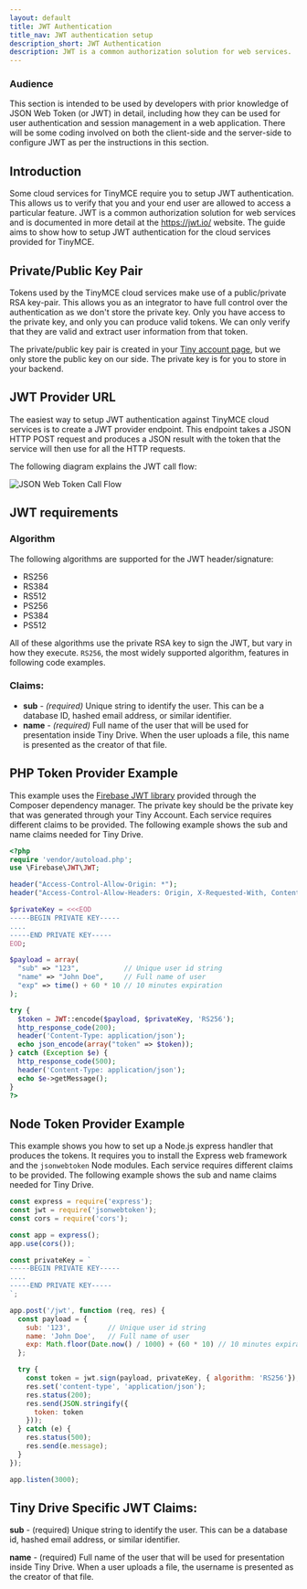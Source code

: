 ```yaml
---
layout: default
title: JWT Authentication
title_nav: JWT authentication setup
description_short: JWT Authentication
description: JWT is a common authorization solution for web services.
---
```


### Audience

This section is intended to be used by developers with prior knowledge of JSON Web Token (or JWT) in detail, including how they can be used for user authentication and session management in a web application. There will be some coding involved on both the client-side and the server-side to configure JWT as per the instructions in this section.

## Introduction

Some cloud services for TinyMCE require you to setup JWT authentication. This allows us to verify that you and your end user are allowed to access a particular feature. JWT is a common authorization solution for web services and is documented in more detail at the https://jwt.io/ website. The guide aims to show how to setup JWT authentication for the cloud services provided for TinyMCE.


## Private/Public Key Pair

Tokens used by the TinyMCE cloud services make use of a public/private RSA key-pair. This allows you as an integrator to have full control over the authentication as we don't store the private key. Only you have access to the private key, and only you can produce valid tokens. We can only verify that they are valid and extract user information from that token.

The private/public key pair is created in your [Tiny account page](https://apps.tiny.cloud/my-account/jwt-key-manager/), but we only store the public key on our side. The private key is for you to store in your backend.


## JWT Provider URL

The easiest way to setup JWT authentication against TinyMCE cloud services is to create a JWT provider endpoint. This endpoint takes a JSON HTTP POST request and produces a JSON result with the token that the service will then use for all the HTTP requests.

The following diagram explains the JWT call flow:

![JSON Web Token Call Flow]({{site.baseurl}}/images/jwt-call-flow.png "JSON Web Token Call Flow")

## JWT requirements

### Algorithm

The following algorithms are supported for the JWT header/signature:

* RS256
* RS384
* RS512
* PS256
* PS384
* PS512

All of these algorithms use the private RSA key to sign the JWT, but vary in how they execute. `RS256`, the most widely supported algorithm, features in following code examples.

### Claims:

* **sub** - _(required)_ Unique string to identify the user. This can be a database ID, hashed email address, or similar identifier.
* **name** - _(required)_ Full name of the user that will be used for presentation inside Tiny Drive. When the user uploads a file, this name is presented as the creator of that file.

## PHP Token Provider Example

This example uses the [Firebase JWT library](https://github.com/firebase/php-jwt) provided through the Composer dependency manager. The private key should be the private key that was generated through your Tiny Account. Each service requires different claims to be provided. The following example shows the sub and name claims needed for Tiny Drive.

```php
<?php
require 'vendor/autoload.php';
use \Firebase\JWT\JWT;

header("Access-Control-Allow-Origin: *");
header("Access-Control-Allow-Headers: Origin, X-Requested-With, Content-Type, Accept");

$privateKey = <<<EOD
-----BEGIN PRIVATE KEY-----
....
-----END PRIVATE KEY-----
EOD;

$payload = array(
  "sub" => "123",           // Unique user id string
  "name" => "John Doe",     // Full name of user
  "exp" => time() + 60 * 10 // 10 minutes expiration
);

try {
  $token = JWT::encode($payload, $privateKey, 'RS256');
  http_response_code(200);
  header('Content-Type: application/json');
  echo json_encode(array("token" => $token));
} catch (Exception $e) {
  http_response_code(500);
  header('Content-Type: application/json');
  echo $e->getMessage();
}
?>
```

## Node Token Provider Example

This example shows you how to set up a Node.js express handler that produces the tokens. It requires you to install the Express web framework and the `jsonwebtoken` Node modules. Each service requires different claims to be provided. The following example shows the sub and name claims needed for Tiny Drive.

```js
const express = require('express');
const jwt = require('jsonwebtoken');
const cors = require('cors');

const app = express();
app.use(cors());

const privateKey = `
-----BEGIN PRIVATE KEY-----
....
-----END PRIVATE KEY-----
`;

app.post('/jwt', function (req, res) {
  const payload = {
    sub: '123',         // Unique user id string
    name: 'John Doe',   // Full name of user
    exp: Math.floor(Date.now() / 1000) + (60 * 10) // 10 minutes expiration
  };

  try {
    const token = jwt.sign(payload, privateKey, { algorithm: 'RS256'});
    res.set('content-type', 'application/json');
    res.status(200);
    res.send(JSON.stringify({
      token: token
    }));
  } catch (e) {
    res.status(500);
    res.send(e.message);
  }
});

app.listen(3000);
```

## Tiny Drive Specific JWT Claims:

**sub** - (required) Unique string to identify the user. This can be a database id, hashed email address, or similar identifier.

**name** - (required) Full name of the user that will be used for presentation inside Tiny Drive. When a user uploads a file, the username is presented as the creator of that file.


